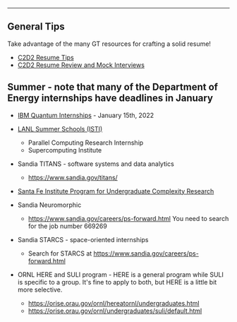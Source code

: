 
---

## General Tips
Take advantage of the many GT resources for crafting a solid resume! 
* [C2D2 Resume Tips](https://career.gatech.edu/crafting-resume)
* [C2D2 Resume Review and Mock Interviews](http://career.gatech.edu/mock-interviews)



## Summer - note that many of the Department of Energy internships have deadlines in January

* [IBM Quantum Internships](https://www.ibm.com/quantum/qurip) - January 15th, 2022

* [LANL Summer Schools (ISTI)](https://www.lanl.gov/projects/national-security-education-center/information-science-technology/summer-schools/index.php)
    * Parallel Computing Research Internship
    * Supercomputing Institute  

* Sandia TITANS - software systems and data analytics
    * https://www.sandia.gov/titans/

* [Santa Fe Institute Program for Undergraduate Complexity Research](https://santafe.edu/engage/learn/schools/undergraduate-complexity-research) 

* Sandia Neuromorphic
    * https://www.sandia.gov/careers/ps-forward.html You need to search for the job number 669269

* Sandia STARCS - space-oriented internships
    * Search for STARCS at https://www.sandia.gov/careers/ps-forward.html

* ORNL HERE and SULI program - HERE is a general program while SULI is specific to a group. It's fine to apply to both, but HERE is a little bit more selective. 
    * https://orise.orau.gov/ornl/hereatornl/undergraduates.html
    * https://orise.orau.gov/ornl/undergraduates/suli/default.html
